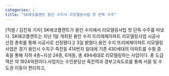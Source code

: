 ```yaml
---
categories: i
title: "SK에코플랜트 용인 수지서 리모델링사업 첫 단독 수주"
---
```

[직썰 / 김진욱 기자] SK에코플랜트가 용인 수지에서 리모델링사업 첫 단독 수주를 따냈다. SK에코플랜트는 지난 1일 개최된 용인 수지 뜨리에체아파트 리모델링사업 시공사 선정 총회를 통해 시공사로 선정됐다고 3일 밝혔다.용인 수지 뜨리에체아파트 리모델링사업은 경기 용인시 수지구 죽전동 414번지 일대에 기존 430세대의 아파트를 수평 증축을 통해 지하 4층~지상 24층, 6개동, 총 494세대로 리모델링하는 사업이다. 총 도급액은 약 1924억원이다.사업지는 수인분당선 죽전역과 경부고속도로를 통해 서울 및 수도권 이동이 편리하고,